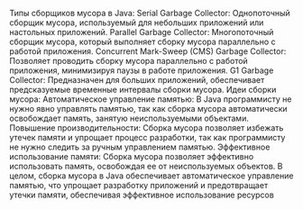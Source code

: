 Типы сборщиков мусора в Java: Serial Garbage Collector: Однопоточный сборщик мусора, используемый для небольших приложений или настольных приложений. Parallel Garbage Collector: Многопоточный сборщик мусора, который выполняет сборку мусора параллельно с работой приложения. Concurrent Mark-Sweep (CMS) Garbage Collector: Позволяет проводить сборку мусора параллельно с работой приложения, минимизируя паузы в работе приложения. G1 Garbage Collector: Предназначен для больших приложений, обеспечивает предсказуемые временные интервалы сборки мусора. Идеи сборки мусора: Автоматическое управление памятью: В Java программисту не нужно явно управлять памятью, так как сборка мусора автоматически освобождает память, занятую неиспользуемыми объектами. Повышение производительности: Сборка мусора позволяет избежать утечек памяти и упрощает процесс разработки, так как программисту не нужно следить за ручным управлением памятью. Эффективное использование памяти: Сборка мусора позволяет эффективно использовать память, освобождая ее от неиспользуемых объектов. В целом, сборка мусора в Java обеспечивает автоматическое управление памятью, что упрощает разработку приложений и предотвращает утечки памяти, обеспечивая эффективное использование ресурсов
